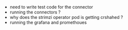 - need to write test code for the connector
- running the connectors ?
- why does the strimzi operator pod is getting crshahed ?
- running the grafana and promethoues